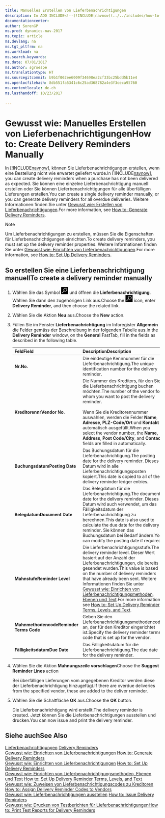 ```yaml
---
title: Manuelles Erstellen von Lieferbenachrichtigungen
description: In ADD INCLUDE<!--[!INCLUDE[navnow](../../includes/how-to-generate-delivery-reminders.md).
documentationcenter: 
author: SorenGP
ms.prod: dynamics-nav-2017
ms.topic: article
ms.devlang: na
ms.tgt_pltfrm: na
ms.workload: na
ms.search.keywords: 
ms.date: 07/01/2017
ms.author: sgroespe
ms.translationtype: HT
ms.sourcegitcommit: b9b1f062ee6009f34698ea2cf33bc25bdd5b11e4
ms.openlocfilehash: 8db551fa5341c6c25ad368782a4e3f3ceca95760
ms.contentlocale: de-ch
ms.lasthandoff: 10/23/2017

---
```

# <a name="how-to-create-delivery-reminders-manually"></a><span data-ttu-id="48be6-103">Gewusst wie: Manuelles Erstellen von Lieferbenachrichtigungen</span><span class="sxs-lookup"><span data-stu-id="48be6-103">How to: Create Delivery Reminders Manually</span></span>
<span data-ttu-id="48be6-104">In [!INCLUDE[navnow](../../includes/navnow_md.md)], können Sie Lieferbenachrichtigungen erstellen, wenn eine Bestellung nicht wie erwartet geliefert wurde.</span><span class="sxs-lookup"><span data-stu-id="48be6-104">In [!INCLUDE[navnow](../../includes/navnow_md.md)], you can create delivery reminders when a purchase has not been delivered as expected.</span></span> <span data-ttu-id="48be6-105">Sie können eine einzelne Lieferbenachrichtigung manuell erstellen oder Sie können Lieferbenachrichtigungen für alle überfälligen Lieferungen erstellen.</span><span class="sxs-lookup"><span data-stu-id="48be6-105">You can create a single delivery reminder manually, or you can generate delivery reminders for all overdue deliveries.</span></span> <span data-ttu-id="48be6-106">Weitere Informationen finden Sie unter [Gewusst wie: Erstellen von Lieferbenachrichtigungen](how-to-generate-delivery-reminders.md).</span><span class="sxs-lookup"><span data-stu-id="48be6-106">For more information, see [How to: Generate Delivery Reminders](how-to-generate-delivery-reminders.md).</span></span>

> [!NOTE]
> <span data-ttu-id="48be6-107">Um Lieferbenachrichtigungen zu erstellen, müssen Sie die Eigenschaften für Lieferbenachrichtigungen einrichten.</span><span class="sxs-lookup"><span data-stu-id="48be6-107">To create delivery reminders, you must set up the delivery reminder properties.</span></span> <span data-ttu-id="48be6-108">Weitere Informationen finden Sie unter [Gewusst wie: Einrichten von Lieferbenachrichtigungen](how-to-set-up-delivery-reminders.md).</span><span class="sxs-lookup"><span data-stu-id="48be6-108">For more information, see [How to: Set Up Delivery Reminders](how-to-set-up-delivery-reminders.md).</span></span>

## <a name="to-create-a-delivery-reminder-manually"></a><span data-ttu-id="48be6-109">So erstellen Sie eine Lieferbenachrichtigung manuell</span><span class="sxs-lookup"><span data-stu-id="48be6-109">To create a delivery reminder manually</span></span>  

1.  <span data-ttu-id="48be6-110">Wählen Sie das Symbol ![Nach Seite oder Bericht suchen](../../media/ui-search/search_small.png "Nach Seite oder Bericht suchen") und öffnen die **Lieferbenachrichtigung**. Wählen Sie dann den zugehörigen Link aus.</span><span class="sxs-lookup"><span data-stu-id="48be6-110">Choose the ![Search for Page or Report](../../media/ui-search/search_small.png "Search for Page or Report icon") icon, enter **Delivery Reminder**, and then choose the related link.</span></span>  
2.  <span data-ttu-id="48be6-111">Wählen Sie die Aktion **Neu** aus.</span><span class="sxs-lookup"><span data-stu-id="48be6-111">Choose the **New** action.</span></span>  
3.  <span data-ttu-id="48be6-112">Füllen Sie im Fenster **Lieferbenachrichtigung** im Inforegister **Allgemein** die Felder gemäss der Beschreibung in der folgenden Tabelle aus.</span><span class="sxs-lookup"><span data-stu-id="48be6-112">In the **Delivery Reminder** window, on the **General** FastTab, fill in the fields as described in the following table.</span></span>  

    |<span data-ttu-id="48be6-113">Feld</span><span class="sxs-lookup"><span data-stu-id="48be6-113">Field</span></span>|<span data-ttu-id="48be6-114">Description</span><span class="sxs-lookup"><span data-stu-id="48be6-114">Description</span></span>|  
    |---------------------------------|---------------------------------------|  
    |<span data-ttu-id="48be6-115">**Nr.**</span><span class="sxs-lookup"><span data-stu-id="48be6-115">**No.**</span></span>|<span data-ttu-id="48be6-116">Die eindeutige Kennnummer für die Lieferbenachrichtigung.</span><span class="sxs-lookup"><span data-stu-id="48be6-116">The unique identification number for the delivery reminder.</span></span>|  
    |<span data-ttu-id="48be6-117">**Kreditorennr**</span><span class="sxs-lookup"><span data-stu-id="48be6-117">**Vendor No.**</span></span>|<span data-ttu-id="48be6-118">Die Nummer des Kreditors, für den Sie die Lieferbenachrichtigung buchen möchten.</span><span class="sxs-lookup"><span data-stu-id="48be6-118">The number of the vendor for whom you want to post the delivery reminder.</span></span><br /><br /> <span data-ttu-id="48be6-119">Wenn Sie die Kreditorennummer auswählen, werden die Felder **Name**, **Adresse**, **PLZ-Code/Ort** und **Kontakt** automatisch ausgefüllt.</span><span class="sxs-lookup"><span data-stu-id="48be6-119">When you select the vendor number, the **Name**, **Address**, **Post Code/City**, and **Contact** fields are filled in automatically.</span></span>|  
    |<span data-ttu-id="48be6-120">**Buchungsdatum**</span><span class="sxs-lookup"><span data-stu-id="48be6-120">**Posting Date**</span></span>|<span data-ttu-id="48be6-121">Das Buchungsdatum für die Lieferbenachrichtigung.</span><span class="sxs-lookup"><span data-stu-id="48be6-121">The posting date for the delivery reminder.</span></span> <span data-ttu-id="48be6-122">Dieses Datum wird in alle Lieferbenachrichtigungsposten kopiert.</span><span class="sxs-lookup"><span data-stu-id="48be6-122">This date is copied to all of the delivery reminder ledger entries.</span></span>|  
    |<span data-ttu-id="48be6-123">**Belegdatum**</span><span class="sxs-lookup"><span data-stu-id="48be6-123">**Document Date**</span></span>|<span data-ttu-id="48be6-124">Das Belegdatum für die Lieferbenachrichtigung.</span><span class="sxs-lookup"><span data-stu-id="48be6-124">The document date for the delivery reminder.</span></span> <span data-ttu-id="48be6-125">Dieses Datum wird auch verwendet, um das Fälligkeitsdatum der Lieferbenachrichtigung zu berechnen.</span><span class="sxs-lookup"><span data-stu-id="48be6-125">This date is also used to calculate the due date for the delivery reminder.</span></span> <span data-ttu-id="48be6-126">Sie können das Buchungsdatum bei Bedarf ändern.</span><span class="sxs-lookup"><span data-stu-id="48be6-126">You can modify the posting date if required.</span></span>|  
    |<span data-ttu-id="48be6-127">**Mahnstufe**</span><span class="sxs-lookup"><span data-stu-id="48be6-127">**Reminder Level**</span></span>|<span data-ttu-id="48be6-128">Die Lieferbenachrichtigungsstufe.</span><span class="sxs-lookup"><span data-stu-id="48be6-128">The delivery reminder level.</span></span> <span data-ttu-id="48be6-129">Dieser Wert basiert auf der Anzahl der Lieferbenachrichtigungen, die bereits gesendet wurden.</span><span class="sxs-lookup"><span data-stu-id="48be6-129">This value is based on the number of delivery reminders that have already been sent.</span></span> <span data-ttu-id="48be6-130">Weitere Informationen finden Sie unter [Gewusst wie: Einrichten von Lieferbenachrichtigungsmethoden, Ebenen und Text](how-to-set-up-delivery-reminder-terms-levels-and-text.md).</span><span class="sxs-lookup"><span data-stu-id="48be6-130">For more information, see [How to: Set Up Delivery Reminder Terms, Levels, and Text](how-to-set-up-delivery-reminder-terms-levels-and-text.md).</span></span>|  
    |<span data-ttu-id="48be6-131">**Mahnmethodencode**</span><span class="sxs-lookup"><span data-stu-id="48be6-131">**Reminder Terms Code**</span></span>|<span data-ttu-id="48be6-132">Geben Sie den Lieferbenachrichtigungsmethodencode an, der für den Kreditor eingerichtet ist.</span><span class="sxs-lookup"><span data-stu-id="48be6-132">Specify the delivery reminder terms code that is set up for the vendor.</span></span>|  
    |<span data-ttu-id="48be6-133">**Fälligkeitsdatum**</span><span class="sxs-lookup"><span data-stu-id="48be6-133">**Due Date**</span></span>|<span data-ttu-id="48be6-134">Das Fälligkeitsdatum für die Lieferbenachrichtigung.</span><span class="sxs-lookup"><span data-stu-id="48be6-134">The due date for the delivery reminder.</span></span>|  

4.  <span data-ttu-id="48be6-135">Wählen Sie die Aktion **Mahnungszeile vorschlagen**</span><span class="sxs-lookup"><span data-stu-id="48be6-135">Choose the **Suggest Reminder Lines** action</span></span>  

    <span data-ttu-id="48be6-136">Bei überfälligen Lieferungen vom angegebenen Kreditor werden diese der Lieferbenachrichtigung hinzugefügt.</span><span class="sxs-lookup"><span data-stu-id="48be6-136">If there are overdue deliveries from the specified vendor, these are added to the deliver reminder.</span></span>  

5.  <span data-ttu-id="48be6-137">Wählen Sie die Schaltfläche **OK** aus.</span><span class="sxs-lookup"><span data-stu-id="48be6-137">Choose the **OK** button.</span></span>  

    <span data-ttu-id="48be6-138">Die Lieferbenachrichtigung wird erstellt.</span><span class="sxs-lookup"><span data-stu-id="48be6-138">The delivery reminder is created.</span></span> <span data-ttu-id="48be6-139">Jetzt können Sie die Lieferbenachrichtigungen ausstellen und drucken.</span><span class="sxs-lookup"><span data-stu-id="48be6-139">You can now issue and print the delivery reminder.</span></span>  

## <a name="see-also"></a><span data-ttu-id="48be6-140">Siehe auch</span><span class="sxs-lookup"><span data-stu-id="48be6-140">See Also</span></span>  
 <span data-ttu-id="48be6-141">[Lieferbenachrichtigungen](delivery-reminders.md) </span><span class="sxs-lookup"><span data-stu-id="48be6-141">[Delivery Reminders](delivery-reminders.md) </span></span>  
 <span data-ttu-id="48be6-142">[Gewusst wie: Einrichten von Lieferbenachrichtigungen](how-to-generate-delivery-reminders.md) </span><span class="sxs-lookup"><span data-stu-id="48be6-142">[How to: Generate Delivery Reminders](how-to-generate-delivery-reminders.md) </span></span>  
 <span data-ttu-id="48be6-143">[Gewusst wie: Einrichten von Lieferbenachrichtigungen](how-to-set-up-delivery-reminders.md) </span><span class="sxs-lookup"><span data-stu-id="48be6-143">[How to: Set Up Delivery Reminders](how-to-set-up-delivery-reminders.md) </span></span>  
 <span data-ttu-id="48be6-144">[Gewusst wie: Einrichten von Lieferbenachrichtigungsmethoden, Ebenen und Text](how-to-set-up-delivery-reminder-terms-levels-and-text.md) </span><span class="sxs-lookup"><span data-stu-id="48be6-144">[How to: Set Up Delivery Reminder Terms, Levels, and Text](how-to-set-up-delivery-reminder-terms-levels-and-text.md) </span></span>  
 <span data-ttu-id="48be6-145">[Gewusst wie: Zuweisen von Lieferbenachrichtigungscodes zu Kreditoren](how-to-assign-delivery-reminder-codes-to-vendors.md) </span><span class="sxs-lookup"><span data-stu-id="48be6-145">[How to: Assign Delivery Reminder Codes to Vendors](how-to-assign-delivery-reminder-codes-to-vendors.md) </span></span>  
 <span data-ttu-id="48be6-146">[Gewusst wie: Lieferbenachrichtigungen ausstellen](how-to-issue-delivery-reminders.md) </span><span class="sxs-lookup"><span data-stu-id="48be6-146">[How to: Issue Delivery Reminders](how-to-issue-delivery-reminders.md) </span></span>  
 [<span data-ttu-id="48be6-147">Gewusst wie: Drucken von Testberichten für Lieferbenachrichtigungen</span><span class="sxs-lookup"><span data-stu-id="48be6-147">How to: Print Test Reports for Delivery Reminders</span></span>](how-to-print-test-reports-for-delivery-reminders.md)

